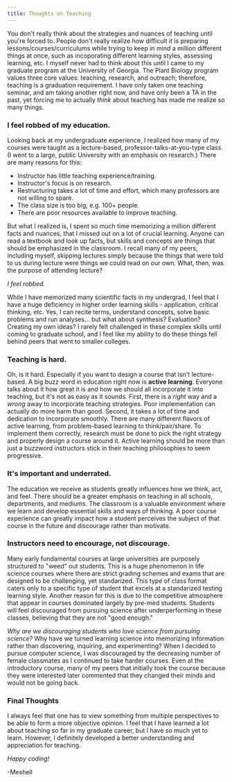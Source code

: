 ```yaml
---
title: Thoughts on Teaching
---
```


You don't really think about the strategies and nuances of teaching until you're forced to. People don't really realize how difficult it is preparing lessons/courses/curriculums while trying to keep in mind a million different things at once, such as  incoporating different learning styles, assessing learning, etc. I myself never had to think about this until I came to my graduate program at the University of Georgia. The Plant Biology program values three core values: teaching, research, and outreach; therefore, teaching is a graduation requirement. I have only taken one teaching seminar, and am taking another right now, and have only been a TA in the past, yet forcing me to actually *think* about teaching has made me realize so many things.

### I feel robbed of my education.

Looking back at my undergraduate experience, I realized how many of my courses were taught as a lecture-based, professor-talks-at-you-type class. (I went to a large, public University with an emphasis on research.) There are many reasons for this:

* Instructor has little teaching experience/training.
* Instructor's focus is on research.
* Restructuring takes a lot of time and effort, which many professors are not willing to spare.
* The class size is too big, e.g. 100+ people. 
* There are poor resources available to improve teaching.

But what I realized is, I spent so much time memorizing a million different facts and nuances, that I missed out on a lot of crucial learning. Anyone can read a textbook and look up facts, but skills and concepts are things that should be emphasized in the classroom. I recall many of my peers, including myself, skipping lectures simply because the things that were told to us during lecture were things we could read on our own. What, then, was the purpose of attending lecture?

_I feel robbed._

While I have memorized many scientific facts in my undergrad, I feel that I have a huge deficiency in higher order learning skills - application, critical thinking, etc. Yes, I can recite terms, understand concepts, solve basic problems and run analyses... but what about synthesis? Evaluation? Creating my own ideas? I rarely felt challenged in these complex skills until coming to graduate school, and I feel like my ability to do these things fell behind peers that went to smaller colleges. 

### Teaching is hard.

Oh, is it hard. Especially if you want to design a course that isn't lecture-based. A big buzz word in education right now is **active learning**. Everyone talks about it how great it is and how we should all incorporate it into teaching, but it's not as easy as it sounds. First, there is a *right* way and a *wrong* away to incorporate teaching strategies. Poor implementation can actually do more harm than good. Second, it takes a lot of time and dedication to incorporate smoothly. There are many different flavors of active learning, from problem-based learning to think/pair/share. To implement them correctly, research must be done to pick the right strategy and properly design a course around it. Active learning should be more than just a buzzword instructors stick in their teaching philosophies to seem progressive.

### It's important and underrated.

The education we receive as students greatly influences how we think, act, and feel. There should be a greater emphasis on teaching in all schools, departments, and mediums. The classroom is a valuable environment where we learn and develop essential skills and ways of thinking. A poor course experience can greatly impact how a student perceives the subject of that course in the future and discourage rather than motivate.

### Instructors need to encourage, not discourage.

Many early fundamental courses at large universities are purposely structured to "weed" out students. This is a huge phenomenon in life science courses where there are strict grading schemes and exams that are designed to be challenging, yet standarized. This type of class format caters only to a specific type of student that excels at a standarized testing learning style. Another reason for this is due to the competitive atmosphere that appear in courses dominated largely by pre-med students. Students will feel discouraged from pursuing science after underperforming in these classes, believing that they are not "good enough." 

*Why are we discouraging students who love science from pursuing science?* Why have we turned learning science into memorizing information rather than discovering, inquiring, and experimenting? When I decided to pursue computer science, I was discouraged by the decreasing number of female classmates as I continued to take harder courses. Even at the introductory course, many of my peers that initially took the course because they were interested later commented that they changed their minds and would not be going back. 

### Final Thoughts

I always feel that one has to view something from multiple perspectives to be able to form a more objective opinion. I feel that I have learned a lot about teaching so far in my graduate career, but I have so much yet to learn. However, I definitely developed a better understanding and appreciation for teaching. 


*Happy coding!*

-Meshell





